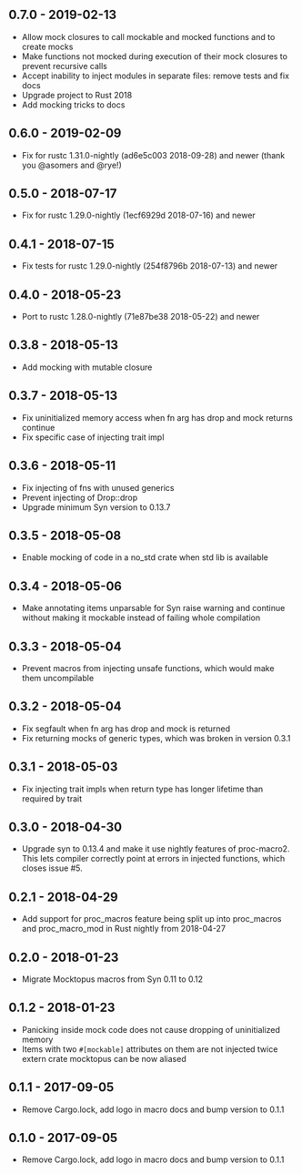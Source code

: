 ## 0.7.0 - 2019-02-13
- Allow mock closures to call mockable and mocked functions and to create mocks
- Make functions not mocked during execution of their mock closures to prevent recursive calls
- Accept inability to inject modules in separate files: remove tests and fix docs
- Upgrade project to Rust 2018
- Add mocking tricks to docs
## 0.6.0 - 2019-02-09
- Fix for rustc 1.31.0-nightly (ad6e5c003 2018-09-28) and newer (thank you @asomers and @rye!)
## 0.5.0 - 2018-07-17
- Fix for rustc 1.29.0-nightly (1ecf6929d 2018-07-16) and newer
## 0.4.1 - 2018-07-15
- Fix tests for rustc 1.29.0-nightly (254f8796b 2018-07-13) and newer
## 0.4.0 - 2018-05-23
- Port to rustc 1.28.0-nightly (71e87be38 2018-05-22) and newer
## 0.3.8 - 2018-05-13
- Add mocking with mutable closure
## 0.3.7 - 2018-05-13
- Fix uninitialized memory access when fn arg has drop and mock returns continue
- Fix specific case of injecting trait impl
## 0.3.6 - 2018-05-11
- Fix injecting of fns with unused generics
- Prevent injecting of Drop::drop
- Upgrade minimum Syn version to 0.13.7
## 0.3.5 - 2018-05-08
- Enable mocking of code in a no_std crate when std lib is available
## 0.3.4 - 2018-05-06
- Make annotating items unparsable for Syn raise warning and continue without making it mockable instead of failing whole compilation
## 0.3.3 - 2018-05-04
- Prevent macros from injecting unsafe functions, which would make them uncompilable
## 0.3.2 - 2018-05-04
- Fix segfault when fn arg has drop and mock is returned
- Fix returning mocks of generic types, which was broken in version 0.3.1
## 0.3.1 - 2018-05-03
- Fix injecting trait impls when return type has longer lifetime than required by trait
## 0.3.0 - 2018-04-30
- Upgrade syn to 0.13.4 and make it use nightly features of proc-macro2. This lets compiler correctly point at errors in injected functions, which closes issue #5.
## 0.2.1 - 2018-04-29
- Add support for proc_macros feature being split up into proc_macros and proc_macro_mod in Rust nightly from 2018-04-27
## 0.2.0 - 2018-01-23
- Migrate Mocktopus macros from Syn 0.11 to 0.12
## 0.1.2 - 2018-01-23
- Panicking inside mock code does not cause dropping of uninitialized memory
- Items with two `#[mockable]` attributes on them are not injected twice
extern crate mocktopus can be now aliased
## 0.1.1 - 2017-09-05
- Remove Cargo.lock, add logo in macro docs and bump version to 0.1.1
## 0.1.0 - 2017-09-05
- Remove Cargo.lock, add logo in macro docs and bump version to 0.1.1
